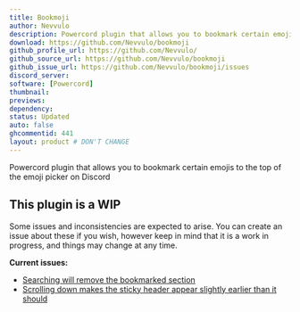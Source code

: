 ```yaml
---
title: Bookmoji
author: Nevvulo
description: Powercord plugin that allows you to bookmark certain emojis to the top of the emoji picker on Discord
download: https://github.com/Nevvulo/bookmoji
github_profile_url: https://github.com/Nevvulo/
github_source_url: https://github.com/Nevvulo/bookmoji
github_issue_url: https://github.com/Nevvulo/bookmoji/issues
discord_server:
software: [Powercord]
thumbnail:
previews:
dependency:
status: Updated
auto: false
ghcommentid: 441
layout: product # DON'T CHANGE
---
```

Powercord plugin that allows you to bookmark certain emojis to the top of the emoji picker on Discord

## This plugin is a WIP
Some issues and inconsistencies are expected to arise. You can create an issue about these if you wish, however keep in mind that it is a work in progress, and things may change at any time.

**Current issues:**
* [Searching will remove the bookmarked section](https://massive-legend.nevulo.xyz/lAH1w9GW.gif)
* [Scrolling down makes the sticky header appear slightly earlier than it should](https://massive-legend.nevulo.xyz/edrFq2Qt.gif)